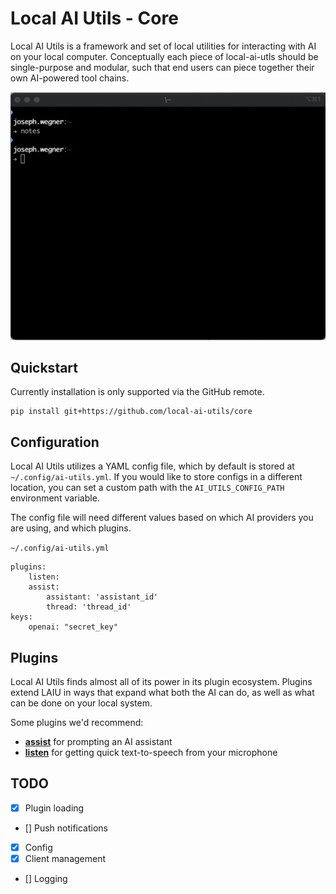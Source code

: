 # Local AI Utils - Core
Local AI Utils is a framework and set of local utilities for interacting with AI on your local computer. Conceptually each piece of local-ai-utls should be single-purpose and modular, such that end users can piece together their own AI-powered tool chains.

![Local AI Utils Demo](/docs/full_assist.gif)

## Quickstart
Currently installation is only supported via the GitHub remote.
```
pip install git+https://github.com/local-ai-utils/core
```

## Configuration
Local AI Utils utilizes a YAML config file, which by default is stored at `~/.config/ai-utils.yml`. If you would like to store configs in a different location, you can set a custom path with the `AI_UTILS_CONFIG_PATH` environment variable.

The config file will need different values based on which AI providers you are using, and which plugins.

`~/.config/ai-utils.yml`
```
plugins:
    listen:
    assist:
        assistant: 'assistant_id'
        thread: 'thread_id'
keys:
    openai: "secret_key"
```

## Plugins
Local AI Utils finds almost all of its power in its plugin ecosystem. Plugins extend LAIU in ways that expand what both the AI can do, as well as what can be done on your local system.

Some plugins we'd recommend:
- [**assist**](https://github.com/local-ai-utils/assist) for prompting an AI assistant
- [**listen**](https://github.com/local-ai-utils/listen) for getting quick text-to-speech from your microphone

## TODO
- [x] Plugin loading  
- [] Push notifications  
- [x] Config  
- [x] Client management  
- [] Logging  
